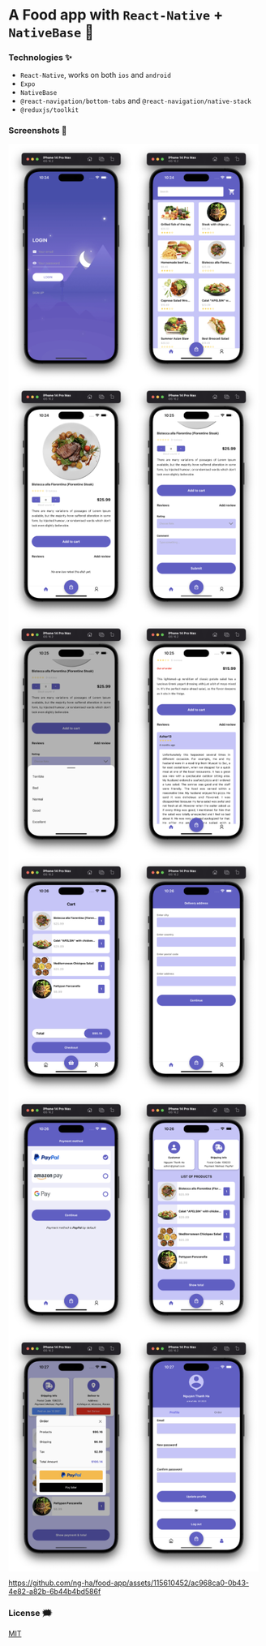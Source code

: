 # A Food app with `React-Native` + `NativeBase` 🍟

### Technologies ✨

- `React-Native`, works on both `ios` and `android`
- `Expo`
- `NativeBase`
- `@react-navigation/bottom-tabs` and `@react-navigation/native-stack`
- `@reduxjs/toolkit`

### Screenshots 🌃

<div style="display: flex; flex-wrap: wrap">
<img width="49%" src="./github-images/1.png" alt="ng-ha" />
<img width="49%" src="./github-images/2.png" alt="ng-ha" />
<img width="49%" src="./github-images/3.png" alt="ng-ha" />
<img width="49%" src="./github-images/4.png" alt="ng-ha" />
<img width="49%" src="./github-images/5.png" alt="ng-ha" />
<img width="49%" src="./github-images/6.png" alt="ng-ha" />
<img width="49%" src="./github-images/7.png" alt="ng-ha" />
<img width="49%" src="./github-images/8.png" alt="ng-ha" />
<img width="49%" src="./github-images/9.png" alt="ng-ha" />
<img width="49%" src="./github-images/10.png" alt="ng-ha" />
<img width="49%" src="./github-images/11.png" alt="ng-ha" />
<img width="49%" src="./github-images/12.png" alt="ng-ha" />
</div>

https://github.com/ng-ha/food-app/assets/115610452/ac968ca0-0b43-4e82-a82b-6b44b4bd586f

### License :right_anger_bubble:

[MIT](https://choosealicense.com/licenses/mit/)
